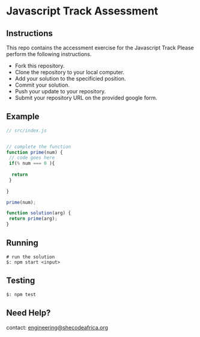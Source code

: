 # Javascript Track Assessment

## Instructions

This repo contains the accessment exercise for the Javascript Track
Please perform the following instructions.

* Fork this repository.
* Clone the repository to your local computer.
* Add your solution to the specificied position.
* Commit your solution.
* Push your update to your repository.
* Submit your repository URL on the provided google form.

## Example

 ```js
// src/index.js


// complete the function
function prime(num) {
  // code goes here
  if(% num === 0 ){
    
   return 
  }
  
}

prime(num);

function solution(arg) {
  return prime(arg);
}
```



## Running

``` shell
# run the solution
$: npm start <input>
```

## Testing
``` shell
$: npm test
```


## Need Help?
contact: engineering@shecodeafrica.org
